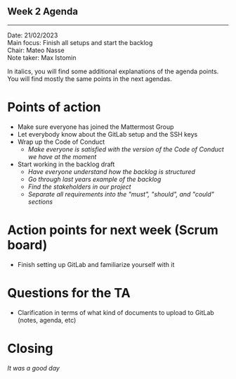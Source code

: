 ## Week 2 Agenda
---

Date:           21/02/2023\
Main focus:     Finish all setups and start the backlog\
Chair:          Mateo Nasse\
Note taker:     Max Istomin

In italics, you will find some additional explanations of the agenda points. You will find mostly the same points in the next agendas.

# Points of action

- Make sure everyone has joined the Mattermost Group
- Let everybody know about the GitLab setup and the SSH keys
- Wrap up the Code of Conduct
    - *Make everyone is satisfied with the version of the Code of Conduct we have at the moment*
- Start working in the backlog draft
    - *Have everyone understand how the backlog is structured*
    - *Go through last years example of the backlog*
    - *Find the stakeholders in our project*
    - *Separate all requirements into the "must", "should", and "could" sections*

# Action points for next week (Scrum board)
- Finish setting up GitLab and familiarize yourself with it

# Questions for the TA
- Clarification in terms of what kind of documents to upload to GitLab (notes, agenda, etc)

# Closing
*It was a good day*
